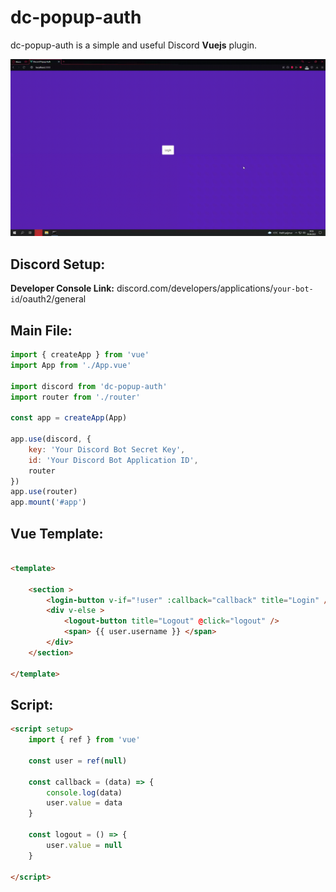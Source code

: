 # dc-popup-auth

dc-popup-auth is a simple and useful Discord **Vuejs** plugin.

![ss](https://raw.githubusercontent.com/Gosmacx/dc-popup-auth/master/screenshots/dc-1.gif)

## Discord Setup:

**Developer Console Link:** discord.com/developers/applications/`your-bot-id`/oauth2/general

## Main File:

```js
import { createApp } from 'vue'
import App from './App.vue'

import discord from 'dc-popup-auth'
import router from './router'

const app = createApp(App)

app.use(discord, {
    key: 'Your Discord Bot Secret Key',
    id: 'Your Discord Bot Application ID',
    router
})
app.use(router)
app.mount('#app')
```

## Vue Template:

```html

<template>

    <section >
        <login-button v-if="!user" :callback="callback" title="Login" />
        <div v-else >
            <logout-button title="Logout" @click="logout" />
            <span> {{ user.username }} </span>
        </div>
    </section>
    
</template>

```

## Script:

```html
<script setup>
    import { ref } from 'vue'

    const user = ref(null)

    const callback = (data) => {
        console.log(data)
        user.value = data
    }

    const logout = () => {
        user.value = null
    }

</script>
```
